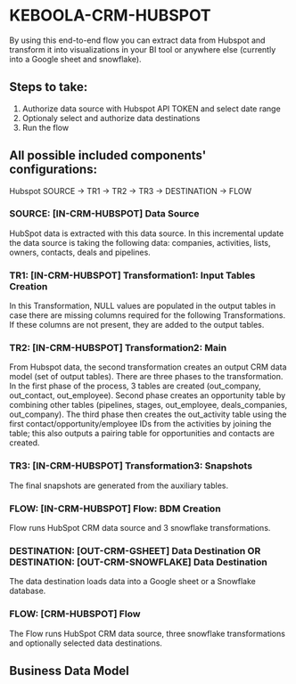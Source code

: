 # KEBOOLA-CRM-HUBSPOT

By using this end-to-end flow you can extract data from Hubspot and transform it into visualizations in your BI tool or anywhere else (currently into a Google sheet and snowflake).

## Steps to take:
1. Authorize data source with Hubspot API TOKEN and select date range
2. Optionaly select and authorize data destinations
3. Run the flow

## All possible included components' configurations:

Hubspot SOURCE -> TR1 -> TR2 -> TR3 -> DESTINATION -> FLOW


### SOURCE: [IN-CRM-HUBSPOT] Data Source

HubSpot data is extracted with this data source. In this incremental update the data source is taking the following data: companies, activities, lists, owners, contacts, deals and pipelines.

### TR1: [IN-CRM-HUBSPOT] Transformation1: Input Tables Creation

In this Transformation, NULL values are populated in the output tables in case there are missing columns required for the following Transformations. If these columns are not present, they are added to the output tables.

### TR2: [IN-CRM-HUBSPOT] Transformation2: Main

From Hubspot data, the second transformation creates an output CRM data model (set of output tables). There are three phases to the transformation. In the first phase of the process, 3 tables are created (out_company, out_contact, out_employee). Second phase creates an opportunity table by combining other tables (pipelines, stages, out_employee, deals_companies, out_company). The third phase then creates the out_activity table using the first contact/opportunity/employee IDs from the activities by joining the table; this also outputs a pairing table for opportunities and contacts are created.

### TR3: [IN-CRM-HUBSPOT] Transformation3: Snapshots

The final snapshots are generated from the auxiliary tables.

### FLOW: [IN-CRM-HUBSPOT] Flow: BDM Creation

Flow runs HubSpot CRM data source and 3 snowflake transformations.

### DESTINATION: [OUT-CRM-GSHEET] Data Destination OR DESTINATION: [OUT-CRM-SNOWFLAKE] Data Destination

The data destination loads data into a Google sheet or a Snowflake database.

### FLOW: [CRM-HUBSPOT] Flow

The Flow runs HubSpot CRM data source, three snowflake transformations and optionally selected data destinations.


## Business Data Model



